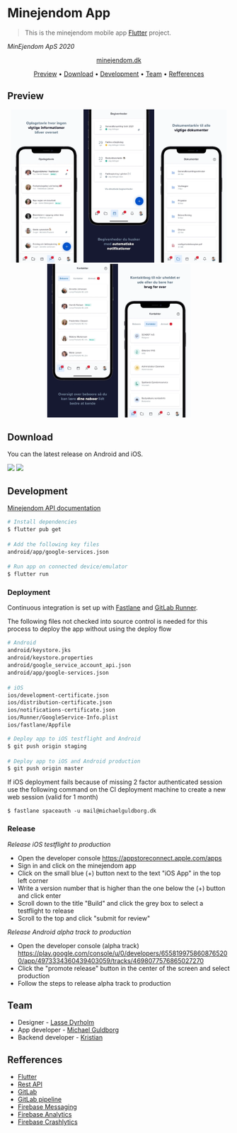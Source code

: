 # Minejendom App


> This is the minejendom mobile app [Flutter](https://flutter.dev) project.

*MinEjendom ApS 2020*

<p align="center">
  <a href="https://minejendom.dk">
    minejendom.dk
  </a>
</p>


<p align="center">
  <a href="#preview">Preview</a> •
  <a href="#download">Download</a> •
  <a href="#development">Development</a> •
  <a href="#team">Team</a> •
  <a href="#refferences">Refferences</a>
</p>

## Preview

<p align="center">
  <img src="screenshots/screenshot_1.webp" width="160">
  <img src="screenshots/screenshot_2.webp" width="160">
  <img src="screenshots/screenshot_3.webp" width="160">
  <img src="screenshots/screenshot_4.webp" width="160">
  <img src="screenshots/screenshot_5.webp" width="160">
</p>

## Download

You can the latest release on Android and iOS.

<a href="https://play.google.com/store/apps/details?id=com.application.minejendom"><img src="https://play.google.com/intl/en_us/badges/images/generic/en_badge_web_generic.png" width="220" ></a>
<a href="#"><img src="https://airhopping.blob.core.windows.net/static//landings/img/app-store-badge.png" width="220"></a>


## Development

[Minejendom API documentation](https://staging-api-v3.minejendom.dk/docs/)


```bash
# Install dependencies
$ flutter pub get

# Add the following key files
android/app/google-services.json

# Run app on connected device/emulator
$ flutter run
```

### Deployment

Continuous integration is set up with [Fastlane](#) and [GitLab Runner](https://docs.gitlab.com/runner/).

The following files not checked into source control is needed for this process to deploy the app without using the deploy flow

```bash
# Android
android/keystore.jks
android/keystore.properties
android/google_service_account_api.json
android/app/google-services.json

# iOS
ios/development-certificate.json
ios/distribution-certificate.json
ios/notifications-certificate.json
ios/Runner/GoogleService-Info.plist
ios/fastlane/Appfile
```

```bash
# Deploy app to iOS testflight and Android
$ git push origin staging

# Deploy app to iOS and Android production
$ git push origin master
```


If iOS deployment fails because of missing 2 factor authenticated session use the following command on the CI deployment machine to create a new web session (valid for 1 month)

```
$ fastlane spaceauth -u mail@michaelguldborg.dk
```

### Release

*Release iOS testflight to production*

- Open the developer console
https://appstoreconnect.apple.com/apps
- Sign in and click on the minejendom app
- Click on the small blue (+) button next to the text "iOS App" in the top left corner
- Write a version number that is higher than the one below the (+) button and click enter
- Scroll down to the title "Build" and click the grey box to select a testflight to release
- Scroll to the top and click "submit for review"

*Release Android alpha track to production*

- Open the developer console (alpha track)
https://play.google.com/console/u/0/developers/6558199758608765200/app/4973334360439403059/tracks/4698077576865027270
- Click the "promote release" button in the center of the screen and select production
- Follow the steps to release alpha track to production

## Team
- Designer - [Lasse Dyrholm](https://lassedyrholm.dk)
- App developer - [Michael Guldborg](http://michaelguldborg.dk)
- Backend developer - [Kristian](#)


## Refferences

- [Flutter](https://flutter.dev/)
- [Rest API](https://restfulapi.net/)
- [GitLab](https://gitlab.com/)
- [GitLab pipeline](https://docs.gitlab.com/ee/ci/pipelines/)
- [Firebase Messaging](https://firebase.google.com/docs/cloud-messaging/)
- [Firebase Analytics](https://firebase.google.com/docs/analytics/)
- [Firebase Crashlytics](https://firebase.google.com/docs/crashlytics/)
